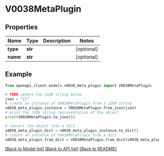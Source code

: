 # V0038MetaPlugin


## Properties

Name | Type | Description | Notes
------------ | ------------- | ------------- | -------------
**type** | **str** |  | [optional] 
**name** | **str** |  | [optional] 

## Example

```python
from openapi_client.models.v0038_meta_plugin import V0038MetaPlugin

# TODO update the JSON string below
json = "{}"
# create an instance of V0038MetaPlugin from a JSON string
v0038_meta_plugin_instance = V0038MetaPlugin.from_json(json)
# print the JSON string representation of the object
print(V0038MetaPlugin.to_json())

# convert the object into a dict
v0038_meta_plugin_dict = v0038_meta_plugin_instance.to_dict()
# create an instance of V0038MetaPlugin from a dict
v0038_meta_plugin_from_dict = V0038MetaPlugin.from_dict(v0038_meta_plugin_dict)
```
[[Back to Model list]](../README.md#documentation-for-models) [[Back to API list]](../README.md#documentation-for-api-endpoints) [[Back to README]](../README.md)



